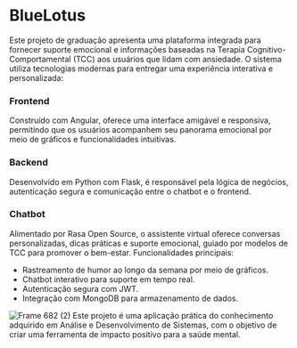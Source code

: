 # BlueLotus
Este projeto de graduação apresenta uma plataforma integrada para fornecer suporte emocional e informações baseadas na Terapia Cognitivo-Comportamental (TCC) aos usuários que lidam com ansiedade. O sistema utiliza tecnologias modernas para entregar uma experiência interativa e personalizada:

### Frontend
Construído com Angular, oferece uma interface amigável e responsiva, permitindo que os usuários acompanhem seu panorama emocional por meio de gráficos e funcionalidades intuitivas.
### Backend
Desenvolvido em Python com Flask, é responsável pela lógica de negócios, autenticação segura e comunicação entre o chatbot e o frontend.
### Chatbot
Alimentado por Rasa Open Source, o assistente virtual oferece conversas personalizadas, dicas práticas e suporte emocional, guiado por modelos de TCC para promover o bem-estar.
Funcionalidades principais:
- Rastreamento de humor ao longo da semana por meio de gráficos.
- Chatbot interativo para suporte em tempo real.
- Autenticação segura com JWT.
- Integração com MongoDB para armazenamento de dados.

![Frame 682 (2)](https://github.com/user-attachments/assets/52adfeca-2c61-4329-b2c9-2bd0881381a6) Este projeto é uma aplicação prática do conhecimento adquirido em Análise e Desenvolvimento de Sistemas, com o objetivo de criar uma ferramenta de impacto positivo para a saúde mental.
